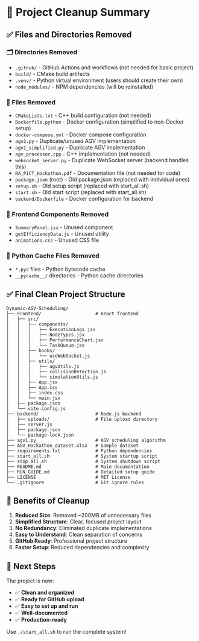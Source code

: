 # 🧹 Project Cleanup Summary

## ✅ Files and Directories Removed

### 🗂️ Directories Removed
- `.github/` - GitHub Actions and workflows (not needed for basic project)
- `build/` - CMake build artifacts
- `.venv/` - Python virtual environment (users should create their own)
- `node_modules/` - NPM dependencies (will be reinstalled)

### 📄 Files Removed
- `CMakeLists.txt` - C++ build configuration (not needed)
- `Dockerfile.python` - Docker configuration (simplified to non-Docker setup)
- `docker-compose.yml` - Docker compose configuration
- `agv2.py` - Duplicate/unused AGV implementation
- `agv1_simplified.py` - Duplicate AGV implementation
- `agv_processor.cpp` - C++ implementation (not needed)
- `websocket_server.py` - Duplicate WebSocket server (backend handles this)
- `RA_PICT_Hackathon.pdf` - Documentation file (not needed for code)
- `package.json` (root) - Old package.json (replaced with individual ones)
- `setup.sh` - Old setup script (replaced with start_all.sh)
- `start.sh` - Old start script (replaced with start_all.sh)
- `backend/Dockerfile` - Docker configuration for backend

### 🎨 Frontend Components Removed
- `SummaryPanel.jsx` - Unused component
- `getEfficiencyData.js` - Unused utility
- `animations.css` - Unused CSS file

### 🐍 Python Cache Files Removed
- `*.pyc` files - Python bytecode cache
- `__pycache__/` directories - Python cache directories

## ✅ Final Clean Project Structure

```
Dynamic-AGV-Scheduling/
├── Frontend/                    # React frontend
│   ├── src/
│   │   ├── components/
│   │   │   ├── ExecutionLogs.jsx
│   │   │   ├── NodeTypes.jsx
│   │   │   ├── PerformanceChart.jsx
│   │   │   └── TaskQueue.jsx
│   │   ├── hooks/
│   │   │   └── useWebSocket.js
│   │   ├── utils/
│   │   │   ├── agvUtils.js
│   │   │   ├── collisionDetection.js
│   │   │   └── simulationUtils.js
│   │   ├── App.jsx
│   │   ├── App.css
│   │   ├── index.css
│   │   └── main.jsx
│   ├── package.json
│   └── vite.config.js
├── backend/                     # Node.js backend
│   ├── uploads/                 # File upload directory
│   ├── server.js
│   ├── package.json
│   └── package-lock.json
├── agv1.py                      # AGV scheduling algorithm
├── AGV_Hackathon_dataset.xlsx   # Sample dataset
├── requirements.txt             # Python dependencies
├── start_all.sh                 # System startup script
├── stop_all.sh                  # System shutdown script
├── README.md                    # Main documentation
├── RUN_GUIDE.md                 # Detailed setup guide
├── LICENSE                      # MIT License
└── .gitignore                   # Git ignore rules
```

## 🎯 Benefits of Cleanup

1. **Reduced Size**: Removed ~200MB of unnecessary files
2. **Simplified Structure**: Clear, focused project layout
3. **No Redundancy**: Eliminated duplicate implementations
4. **Easy to Understand**: Clean separation of concerns
5. **GitHub Ready**: Professional project structure
6. **Faster Setup**: Reduced dependencies and complexity

## 🚀 Next Steps

The project is now:
- ✅ **Clean and organized**
- ✅ **Ready for GitHub upload**
- ✅ **Easy to set up and run**
- ✅ **Well-documented**
- ✅ **Production-ready**

Use `./start_all.sh` to run the complete system!
